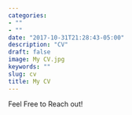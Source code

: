 ```yaml
---
categories:
- ""
- ""
date: "2017-10-31T21:28:43-05:00"
description: "CV"
draft: false
image: My CV.jpg
keywords: ""
slug: cv
title: My CV
---
```


Feel Free to Reach out! 